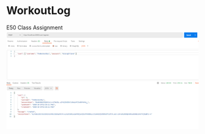 # WorkoutLog
E50 Class Assignment
![Test User Register](https://github.com/TylerMitchell/WorkoutLog/blob/main/ProofOfWork/testUserRegisterRoute.png)
